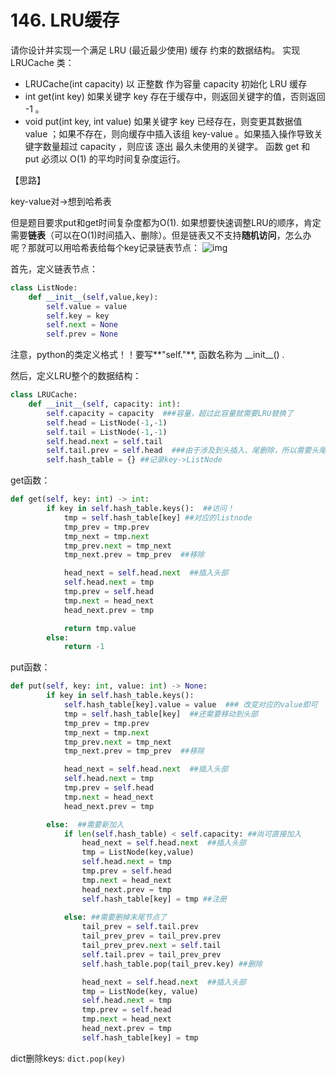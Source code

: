 # 146. LRU缓存

请你设计并实现一个满足  LRU (最近最少使用) 缓存 约束的数据结构。
实现 LRUCache 类：

- LRUCache(int capacity) 以 正整数 作为容量 capacity 初始化 LRU 缓存
- int get(int key) 如果关键字 key 存在于缓存中，则返回关键字的值，否则返回 -1 。
- void put(int key, int value) 如果关键字 key 已经存在，则变更其数据值 value ；如果不存在，则向缓存中插入该组 key-value 。如果插入操作导致关键字数量超过 capacity ，则应该 逐出 最久未使用的关键字。
  函数 get 和 put 必须以 O(1) 的平均时间复杂度运行。



【思路】

key-value对->想到哈希表

但是题目要求put和get时间复杂度都为O(1). 如果想要快速调整LRU的顺序，肯定需要**链表**（可以在O(1)时间插入、删除）。但是链表又不支持**随机访问**，怎么办呢？那就可以用哈希表给每个key记录链表节点：
  ![img](https://pic2.zhimg.com/80/v2-61dcf813c8f586895ac9c40789d68c77_1440w.png)


  首先，定义链表节点：

```python
class ListNode:
    def __init__(self,value,key):
        self.value = value
        self.key = key
        self.next = None
        self.prev = None
```

注意，python的类定义格式！！要写**"self."**, 函数名称为 \_\_init\_\_() .

然后，定义LRU整个的数据结构：

```python
class LRUCache:
    def __init__(self, capacity: int):
        self.capacity = capacity  ###容量，超过此容量就需要LRU替换了
        self.head = ListNode(-1,-1)
        self.tail = ListNode(-1,-1)
        self.head.next = self.tail
        self.tail.prev = self.head  ###由于涉及到头插入、尾删除，所以需要头尾哨兵
        self.hash_table = {} ##记录key->ListNode
```

 

get函数：

```python
def get(self, key: int) -> int:
        if key in self.hash_table.keys():  ##访问！
            tmp = self.hash_table[key] ##对应的listnode
            tmp_prev = tmp.prev
            tmp_next = tmp.next
            tmp_prev.next = tmp_next
            tmp_next.prev = tmp_prev  ##移除

            head_next = self.head.next  ##插入头部
            self.head.next = tmp
            tmp.prev = self.head
            tmp.next = head_next
            head_next.prev = tmp

            return tmp.value
        else:
            return -1
```



put函数：

```python
def put(self, key: int, value: int) -> None:
        if key in self.hash_table.keys():
            self.hash_table[key].value = value  ### 改变对应的value即可
            tmp = self.hash_table[key]  ##还需要移动到头部
            tmp_prev = tmp.prev
            tmp_next = tmp.next
            tmp_prev.next = tmp_next
            tmp_next.prev = tmp_prev  ##移除

            head_next = self.head.next  ##插入头部
            self.head.next = tmp
            tmp.prev = self.head
            tmp.next = head_next
            head_next.prev = tmp

        else:  ##需要新加入
            if len(self.hash_table) < self.capacity: ##尚可直接加入
                head_next = self.head.next  ##插入头部
                tmp = ListNode(key,value)
                self.head.next = tmp
                tmp.prev = self.head
                tmp.next = head_next
                head_next.prev = tmp
                self.hash_table[key] = tmp ##注册
                
            else: ##需要删掉末尾节点了
                tail_prev = self.tail.prev
                tail_prev_prev = tail_prev.prev
                tail_prev_prev.next = self.tail
                self.tail.prev = tail_prev_prev
                self.hash_table.pop(tail_prev.key) ##删除

                head_next = self.head.next  ##插入头部
                tmp = ListNode(key, value)
                self.head.next = tmp
                tmp.prev = self.head
                tmp.next = head_next
                head_next.prev = tmp
                self.hash_table[key] = tmp
```

dict删除keys: `dict.pop(key)`